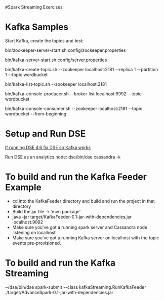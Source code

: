 #Spark Streaming Exercises

Kafka Samples
==========

Start Kafka, create the topics and test:

bin/zookeeper-server-start.sh config/zookeeper.properties 

bin/kafka-server-start.sh config/server.properties 

bin/kafka-create-topic.sh --zookeeper localhost:2181 --replica 1 --partition 1 --topic wordbucket

bin/kafka-list-topic.sh --zookeeper localhost:2181

bin/kafka-console-producer.sh --broker-list localhost:9092 --topic wordbucket

bin/kafka-console-consumer.sh --zookeeper localhost:2181 --topic wordbucket --from-beginning

Setup and Run DSE
=============================
[If running DSE 4.6 fix DSE so Kafka works](https://support.datastax.com/hc/en-us/articles/204226489--java-lang-NoSuchMethodException-seen-when-attempting-Spark-streaming-from-Kafka)

Run DSE as an analytics node:
dse/bin/dse cassandra -k

To build and run the Kafka Feeder Example
========================================

* cd into the KafkaFeeder directory and build and run the project in that directory
* Build the jar file -> 'mvn package'
* java -jar target/KafkaFeeder-0.1-jar-with-dependencies.jar localhost:9092
* Make sure you've got a running spark server and Cassandra node listening on localhost
* Make sure you've got a running Kafka server on localhost with the topic events pre-provisioned.

To build and run the Kafka Streaming
=========================================

~/dse/bin/dse spark-submit --class kafkaStreaming.RunKafkaFeeder ./target/AdvanceSpark-0.1-jar-with-dependencies.jar